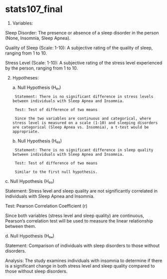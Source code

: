 # stats107_final

1. Variables:

Sleep Disorder: The presence or absence of a sleep disorder in the person (None, Insomnia, Sleep Apnea).

Quality of Sleep (Scale: 1-10): A subjective rating of the quality of sleep, ranging from 1 to 10.

Stress Level (Scale: 1-10): A subjective rating of the stress level experienced by the person, ranging from 1 to 10.

2. Hypotheses:

    a. Null Hypothesis (H₀₁)

        Statement: There is no significant difference in stress levels between individuals with Sleep Apnea and Insomnia.

        Test: Test of difference of two means

        Since the two variables are continuous and categorical, where stress level is measured on a scale (1-10) and sleeping disorders are categorical (Sleep Apnea vs. Insomnia), a t-test would be appropriate.

    b. Null Hypothesis (H₀₂)

        Statement: There is no significant difference in sleep quality between individuals with Sleep Apnea and Insomnia.

        Test: Test of difference of two means

        Similar to the first null hypothesis.

c. Null Hypothesis (H₀₃)

Statement: Stress level and sleep quality are not significantly correlated in individuals with Sleep Apnea and Insomnia.

Test: Pearson Correlation Coefficient (r)

Since both variables (stress level and sleep quality) are continuous, Pearson’s correlation test will be used to measure the linear relationship between them.

d. Null Hypothesis (H₀₄)

Statement: Comparison of individuals with sleep disorders to those without disorders.

Analysis: The study examines individuals with insomnia to determine if there is a significant change in both stress level and sleep quality compared to those without sleep disorders.

